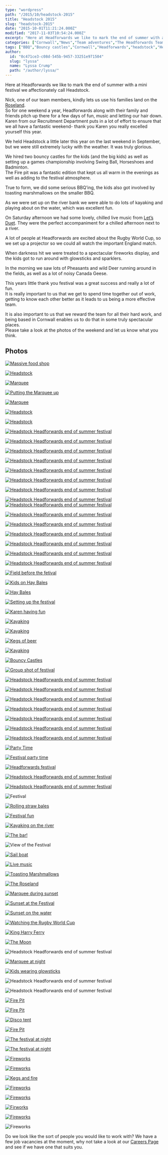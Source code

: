 ```yaml
---
type: "wordpress"
path: "/2015/10/headstock-2015"
title: "Headstock 2015"
slug: "headstock-2015"
date: "2015-10-01T11:21:24.000Z"
modified: "2017-11-03T10:54:24.000Z"
excerpt: "Here at Headforwards we like to mark the end of summer with a mini festival we affectionately call Headstock. Nick, one of our team members, kindly lets us use his families land on the Roseland. So for one weekend a year, Headforwards along with their family and friends pitch up there for a few days of fun, music and \[…\]"
categories: ["Cornwall","News","Team adventures","The Headforwards Team"]
tags: ["BBQ","Bouncy castles","Cornwall","Headforwards","headstock","Heastock 2015","team adventures","Team advetures","team building","the roseland","the roseland peninsular"]
author:
  id: "0c471ce3-c08d-545b-9457-33251e971504"
  slug: "lyssa"
  name: "Lyssa Crump"
  path: "/author/lyssa/"
---
```

Here at Headforwards we like to mark the end of summer with a mini festival we affectionately call Headstock.

Nick, one of our team members, kindly lets us use his families land on the [Roseland](http://www.roselandpeninsula.com/).  
So for one weekend a year, Headforwards along with their family and friends pitch up there for a few days of fun, music and letting our hair down.  
Karen from our Recruitment Department puts in a lot of effort to ensure that we all have a fantastic weekend- thank you Karen you really excelled yourself this year.

We held Headstock a little later this year on the last weekend in September, but we were still extremely lucky with the weather. It was truly glorious.

We hired two bouncy castles for the kids (and the big kids) as well as setting up a games championship involving Swing Ball, Horseshoes and Badminton.  
The Fire pit was a fantastic edition that kept us all warm in the evenings as well as adding to the festival atmosphere.

True to form, we did some serious BBQ’ing, the kids also got involved by toasting marshmallows on the smaller BBQ.

As we were set up on the river bank we were able to do lots of kayaking and playing about on the water, which was excellent fun.

On Saturday afternoon we had some lovely, chilled live music from [Let’s Duet](http://www.freakmusic.co.uk/bands/lets_duet#.Vg0soRNVhBd). They were the perfect accompaniment for a chilled afternoon next to a river.

A lot of people at Headforwards are excited about the Rugby World Cup, so we set up a projector so we could all watch the important England match.

When darkness hit we were treated to a spectacular fireworks display, and the kids got to run around with glowsticks and sparklers.

In the morning we saw lots of Pheasants and wild Deer running around in the fields, as well as a lot of noisy Canada Geese.

This years little thank you festival was a great success and really a lot of fun.  
It is really important to us that we get to spend time together out of work, getting to know each other better as it leads to us being a more effective team.

It is also important to us that we reward the team for all their hard work, and being based in Cornwall enables us to do that in some truly spectacular places.  
Please take a look at the photos of the weekend and let us know what you think.

Photos
------

[![Massive food shop](/wp-content/uploads/2015/10/Headforwards_Headstock_Food_shop-300x225.jpg)](/wp-content/uploads/2015/10/Headforwards_Headstock_Food_shop.jpg)

[![Headstock](/wp-content/uploads/2015/10/Headforwards_Headstock_field-300x225.jpeg)](/wp-content/uploads/2015/10/Headforwards_Headstock_field.jpeg)

[![Marquee](/wp-content/uploads/2015/10/Headforwards_Headstock_Marquee-300x225.jpeg)](/wp-content/uploads/2015/10/Headforwards_Headstock_Marquee.jpeg)

[![Putting the Marquee up](/wp-content/uploads/2015/10/Headforwards_Headstock_Lyssa_marquee-300x225.jpg)](/wp-content/uploads/2015/10/Headforwards_Headstock_Lyssa_marquee.jpg)

[![Marquee](/wp-content/uploads/2015/10/Headforwards_Headstock_Marquee_erection_time-300x225.jpg)](/wp-content/uploads/2015/10/Headforwards_Headstock_Marquee_erection_time.jpg)

[![Headstock](/wp-content/uploads/2015/10/Headforwards_Headstock_badminton1-300x225.jpg)](/wp-content/uploads/2015/10/Headforwards_Headstock_badminton1.jpg)

[![Headstock](/wp-content/uploads/2015/10/Headforwards_Headstock_Bar-300x225.jpg)](/wp-content/uploads/2015/10/Headforwards_Headstock_Bar.jpg)

[![Headstock Headforwards end of summer festival ](/wp-content/uploads/2015/10/Headforwards_Headstock_BBQ1-300x225.jpg)](/wp-content/uploads/2015/10/Headforwards_Headstock_BBQ1.jpg)

[![Headstock Headforwards end of summer festival ](/wp-content/uploads/2015/10/Headforwards_Headstock_BBQ_field-300x225.jpg)](/wp-content/uploads/2015/10/Headforwards_Headstock_BBQ_field.jpg)

[![Headstock Headforwards end of summer festival ](/wp-content/uploads/2015/10/Headforwards_Headstock_Beer-300x225.jpg)](/wp-content/uploads/2015/10/Headforwards_Headstock_Beer.jpg)

[![Headstock Headforwards end of summer festival ](/wp-content/uploads/2015/10/Headforwards_Headstock_beer_barrels-300x225.jpeg)](/wp-content/uploads/2015/10/Headforwards_Headstock_beer_barrels.jpeg)

[![Headstock Headforwards end of summer festival ](/wp-content/uploads/2015/10/Headforwards_Headstock_boat_low_tide-300x225.jpg)](/wp-content/uploads/2015/10/Headforwards_Headstock_boat_low_tide.jpg)

[![Headstock Headforwards end of summer festival ](/wp-content/uploads/2015/10/Headforwards_Headstock_boats-300x225.jpg)](/wp-content/uploads/2015/10/Headforwards_Headstock_boats.jpg)

[![Headstock Headforwards end of summer festival ](/wp-content/uploads/2015/10/Headforwards_Headstock_boats_ships-300x225.jpg)](/wp-content/uploads/2015/10/Headforwards_Headstock_boats_ships.jpg)

[![Headstock Headforwards end of summer festival ](/wp-content/uploads/2015/10/Headforwards_Headstock_bouncy_castles-300x225.jpg)](/wp-content/uploads/2015/10/Headforwards_Headstock_bouncy_castles.jpg)[![Headstock Headforwards end of summer festival ](/wp-content/uploads/2015/10/Headforwards_Headstock_bouncy_castles_kids-300x225.jpg)](/wp-content/uploads/2015/10/Headforwards_Headstock_bouncy_castles_kids.jpg)

[![Headstock Headforwards end of summer festival ](/wp-content/uploads/2015/10/Headforwards_Headstock_bubbles-300x225.jpg)](/wp-content/uploads/2015/10/Headforwards_Headstock_bubbles.jpg)

[![Headstock Headforwards end of summer festival ](/wp-content/uploads/2015/10/Headforwards_Headstock_car_park-300x225.jpeg)](/wp-content/uploads/2015/10/Headforwards_Headstock_car_park.jpeg)

[![Headstock Headforwards end of summer festival ](/wp-content/uploads/2015/10/Headforwards_Headstock_Cars-300x225.jpg)](/wp-content/uploads/2015/10/Headforwards_Headstock_Cars.jpg)

[![Headstock Headforwards end of summer festival ](/wp-content/uploads/2015/10/Headforwards_Headstock_Cars_tractor-300x225.jpeg)](/wp-content/uploads/2015/10/Headforwards_Headstock_Cars_tractor.jpeg)

[![Headstock Headforwards end of summer festival ](/wp-content/uploads/2015/10/Headforwards_Headstock_cars_water-300x225.jpg)](/wp-content/uploads/2015/10/Headforwards_Headstock_cars_water.jpg)

[![Headstock Headforwards end of summer festival ](/wp-content/uploads/2015/10/Headforwards_Headstock_Deer-300x225.jpeg)](/wp-content/uploads/2015/10/Headforwards_Headstock_Deer.jpeg)

[![Field before the fetival](/wp-content/uploads/2015/10/Headforwards_Headstock_hay_bails_field-300x225.jpg)](/wp-content/uploads/2015/10/Headforwards_Headstock_hay_bails_field.jpg)

[![Kids on Hay Bales ](/wp-content/uploads/2015/10/Headforwards_Headstock_Hay_bales-300x225.jpg)](/wp-content/uploads/2015/10/Headforwards_Headstock_Hay_bales.jpg)

[![Hay Bales ](/wp-content/uploads/2015/10/Headforwards_Headstock_haybales-300x225.jpeg)](/wp-content/uploads/2015/10/Headforwards_Headstock_haybales.jpeg)

[![Setting up the festival](/wp-content/uploads/2015/10/Headforwards_Headstock_Haybales_tent-300x225.jpeg)](/wp-content/uploads/2015/10/Headforwards_Headstock_Haybales_tent.jpeg)

[![Karen having fun ](/wp-content/uploads/2015/10/Headforwards_Headstock_Karen_BBQ-300x225.jpg)](/wp-content/uploads/2015/10/Headforwards_Headstock_Karen_BBQ.jpg)

[![Kayaking ](/wp-content/uploads/2015/10/Headforwards_Headstock_Kayak_and_boat-300x225.jpg)](/wp-content/uploads/2015/10/Headforwards_Headstock_Kayak_and_boat.jpg)

[![Kayaking](/wp-content/uploads/2015/10/Headforwards_Headstock_Kayaks-300x225.jpg)](/wp-content/uploads/2015/10/Headforwards_Headstock_Kayaks.jpg)

[![Kegs of beer ](/wp-content/uploads/2015/10/Headforwards_Headstock_kegs_on_the_river-300x225.jpeg)](/wp-content/uploads/2015/10/Headforwards_Headstock_kegs_on_the_river.jpeg)

[![Kayaking](/wp-content/uploads/2015/10/Headforwards_Headstock_kayaks_river-300x225.jpg)](/wp-content/uploads/2015/10/Headforwards_Headstock_kayaks_river.jpg)

[![Bouncy Castles](/wp-content/uploads/2015/10/Headforwards_Headstock_kids_bouncycastle-300x225.jpg)](/wp-content/uploads/2015/10/Headforwards_Headstock_kids_bouncycastle.jpg)

[![Group shot of festival](/wp-content/uploads/2015/10/Headforwards_Headstock_kids_bubbles-300x225.jpg)](/wp-content/uploads/2015/10/Headforwards_Headstock_kids_bubbles.jpg)

[![Headstock Headforwards end of summer festival ](/wp-content/uploads/2015/10/Headforwards_Headstock_dog_kayaks-water-300x225.jpg)](/wp-content/uploads/2015/10/Headforwards_Headstock_dog_kayaks-water.jpg)

[![Headstock Headforwards end of summer festival ](/wp-content/uploads/2015/10/Headforwards_Headstock_dogs_splashing-300x225.jpg)](/wp-content/uploads/2015/10/Headforwards_Headstock_dogs_splashing.jpg)

[![Headstock Headforwards end of summer festival ](/wp-content/uploads/2015/10/Headforwards_Headstock_dogs_water-300x225.jpg)](/wp-content/uploads/2015/10/Headforwards_Headstock_dogs_water.jpg)

[![Headstock Headforwards end of summer festival ](/wp-content/uploads/2015/10/Headforwards_Headstock_dusk-300x225.jpg)](/wp-content/uploads/2015/10/Headforwards_Headstock_dusk.jpg)

[![Headstock Headforwards end of summer festival ](/wp-content/uploads/2015/10/Headforwards_Headstock_families_babies-300x225.jpg)](/wp-content/uploads/2015/10/Headforwards_Headstock_families_babies.jpg)

[![Headstock Headforwards end of summer festival ](/wp-content/uploads/2015/10/Headforwards_Headstock_families_riverbank-300x225.jpg)](/wp-content/uploads/2015/10/Headforwards_Headstock_families_riverbank.jpg)

[![Headstock Headforwards end of summer festival ](/wp-content/uploads/2015/10/Headforwards_Headstock_family-300x225.jpg)](/wp-content/uploads/2015/10/Headforwards_Headstock_family.jpg)

[![Party Time ](/wp-content/uploads/2015/10/Headforwards_Headstock_party_time_tent-300x225.jpg)](/wp-content/uploads/2015/10/Headforwards_Headstock_party_time_tent.jpg)

[![Festival party time ](/wp-content/uploads/2015/10/Headforwards_Headstock_party_zone-300x225.jpg)](/wp-content/uploads/2015/10/Headforwards_Headstock_party_zone.jpg)

[![Headforwards festival](/wp-content/uploads/2015/10/Headforwards_Headstock_people-300x225.jpg)](/wp-content/uploads/2015/10/Headforwards_Headstock_people.jpg)

[![Headstock Headforwards end of summer festival ](/wp-content/uploads/2015/10/Headforwards_Headstock_Family_group_shot-300x225.jpg)](/wp-content/uploads/2015/10/Headforwards_Headstock_Family_group_shot.jpg)

[![Headstock Headforwards end of summer festival ](/wp-content/uploads/2015/10/Headforwards_Headstock_family_play-300x225.jpg)](/wp-content/uploads/2015/10/Headforwards_Headstock_family_play.jpg)

![Festival ](/wp-content/uploads/2015/10/Headforwards_Headstock_Festival-300x225.jpg)

[![Rolling straw bales ](/wp-content/uploads/2015/10/Headforwards_Headstock_rolling-300x225.jpg)](/wp-content/uploads/2015/10/Headforwards_Headstock_rolling.jpg)

[![Festival fun](/wp-content/uploads/2015/10/Headforwards_Headstock_group_shot-300x225.jpg)](/wp-content/uploads/2015/10/Headforwards_Headstock_group_shot.jpg)

[![Kayaking on the river](/wp-content/uploads/2015/10/Headforwards_Headstock_Sail_boat_kayak-300x225.jpg)](/wp-content/uploads/2015/10/Headforwards_Headstock_Sail_boat_kayak.jpg)

[![The bar!](/wp-content/uploads/2015/10/Headforwards_Headstock_groupshot_bar-300x225.jpg)](/wp-content/uploads/2015/10/Headforwards_Headstock_groupshot_bar.jpg)

![View of the Festival ](/wp-content/uploads/2015/10/Headforwards_Headstock_Field_By_the_water-300x225.jpg)

[![Sail boat](/wp-content/uploads/2015/10/Headforwards_Headstock_Sail_boat-300x225.jpg)](/wp-content/uploads/2015/10/Headforwards_Headstock_Sail_boat.jpg)

[![Live music](/wp-content/uploads/2015/10/Headforwards_Headstock_Live_Music-300x225.jpg)](/wp-content/uploads/2015/10/Headforwards_Headstock_Live_Music.jpg)

[![Toasting Marshmallows](/wp-content/uploads/2015/10/Headforwards_Headstock_marshmallows_BBQ-300x225.jpg)](/wp-content/uploads/2015/10/Headforwards_Headstock_marshmallows_BBQ.jpg)

[![The Roseland ](/wp-content/uploads/2015/10/Headforwards_Headstock_little_boat-300x225.jpeg)](/wp-content/uploads/2015/10/Headforwards_Headstock_little_boat.jpeg)

[![Marquee during sunset](/wp-content/uploads/2015/10/Headforwards_Headstock_Marquee_sunset-300x225.jpeg)](/wp-content/uploads/2015/10/Headforwards_Headstock_Marquee_sunset.jpeg)

[![Sunset at the Festival ](/wp-content/uploads/2015/10/Headforwards_Headstock_Sunset_beer-300x225.jpg)](/wp-content/uploads/2015/10/Headforwards_Headstock_Sunset_beer.jpg)

[![Sunset on the water ](/wp-content/uploads/2015/10/Headforwards_Headstock_sunset_on_water-300x225.jpeg)](/wp-content/uploads/2015/10/Headforwards_Headstock_sunset_on_water.jpeg)

[![Watching the Rugby World Cup](/wp-content/uploads/2015/10/Headforwards_Headstock_Rugby_projection-300x225.jpg)](/wp-content/uploads/2015/10/Headforwards_Headstock_Rugby_projection.jpg)

[![King Harry Ferry](/wp-content/uploads/2015/10/Headforwards_Headstock_Ferry_group_shot-300x225.jpg)](/wp-content/uploads/2015/10/Headforwards_Headstock_Ferry_group_shot.jpg)

[![The Moon](/wp-content/uploads/2015/10/Headforwards_Headstock_MOON-300x225.jpg)](/wp-content/uploads/2015/10/Headforwards_Headstock_MOON.jpg)

![Headstock Headforwards end of summer festival ](/wp-content/uploads/2015/10/Headforwards_Headstock_disco_lights-300x225.jpg)

[![Marquee at night](/wp-content/uploads/2015/10/Headforwards_Headstock_marquee_disco-300x225.jpg)](/wp-content/uploads/2015/10/Headforwards_Headstock_marquee_disco.jpg)

[![Kids wearing glowsticks](/wp-content/uploads/2015/10/Headforwards_Headstock_kids_glowsticks-300x225.jpg)](/wp-content/uploads/2015/10/Headforwards_Headstock_kids_glowsticks.jpg)

![Headstock Headforwards end of summer festival ](/wp-content/uploads/2015/10/Headforwards_Headstock_BBQ_at_night-300x225.jpeg)

![Headstock Headforwards end of summer festival ](/wp-content/uploads/2015/10/Headforwards_Headstock_chinease_lantern_lighting-300x225.jpg)

[![Fire Pit](/wp-content/uploads/2015/10/Headforwards_Headstock_fire_pit-300x225.jpeg)](/wp-content/uploads/2015/10/Headforwards_Headstock_fire_pit.jpeg)

[![Fire Pit](/wp-content/uploads/2015/10/Headforwards_Headstock_Fire_pit_fun-300x225.jpg)](/wp-content/uploads/2015/10/Headforwards_Headstock_Fire_pit_fun.jpg)

[![Disco tent](/wp-content/uploads/2015/10/Headforwards_Headstock_Nightime_disco-300x225.jpg)](/wp-content/uploads/2015/10/Headforwards_Headstock_Nightime_disco.jpg)

[![Fire Pit](/wp-content/uploads/2015/10/Headforwards_Headstock_firepit-300x225.jpg)](/wp-content/uploads/2015/10/Headforwards_Headstock_firepit.jpg)

[![The festival at night](/wp-content/uploads/2015/10/Headforwards_Headstock_Nightime_festival-300x225.jpg)](/wp-content/uploads/2015/10/Headforwards_Headstock_Nightime_festival.jpg)

[![The festival at night](/wp-content/uploads/2015/10/Headforwards_Headstock_nighttime-300x225.jpeg)](/wp-content/uploads/2015/10/Headforwards_Headstock_nighttime.jpeg)

[![Fireworks ](/wp-content/uploads/2015/10/Headforwards_Headstock_organge_fireworks-300x225.jpg)](/wp-content/uploads/2015/10/Headforwards_Headstock_organge_fireworks.jpg)

[![Fireworks](/wp-content/uploads/2015/10/Headforwards_Headstock_Firework-300x225.jpg)](/wp-content/uploads/2015/10/Headforwards_Headstock_Firework.jpg)

[![Kegs and fire ](/wp-content/uploads/2015/10/Headforwards_Headstock_kegs_flames-300x225.jpeg)](/wp-content/uploads/2015/10/Headforwards_Headstock_kegs_flames.jpeg)

[![Fireworks](/wp-content/uploads/2015/10/Headforwards_Headstock_Fireworks-300x225.jpg)](/wp-content/uploads/2015/10/Headforwards_Headstock_Fireworks.jpg)

[![Fireworks](/wp-content/uploads/2015/10/Headforwards_Headstock_Green_fireworks-300x225.jpg)](/wp-content/uploads/2015/10/Headforwards_Headstock_Green_fireworks.jpg)

[![Firworks](/wp-content/uploads/2015/10/Headforwards_Headstock_yellow_firework-300x225.jpg)](/wp-content/uploads/2015/10/Headforwards_Headstock_yellow_firework.jpg)

[![Fireworks](/wp-content/uploads/2015/10/Headforwards_Headstock_red_firework-300x225.jpg)](/wp-content/uploads/2015/10/Headforwards_Headstock_red_firework.jpg)

![Fireworks](/wp-content/uploads/2015/10/Headforwards_Headstock_water_on_fire-300x225.jpeg)

Do we look like the sort of people you would like to work with? We have a few job vacancies at the moment, why not take a look at our [Careers Page](http://www.headforwards.com/careers/) and see if we have one that suits you.